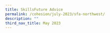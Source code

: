 ```yaml
---
title: SkillsFuture Advice
permalink: /cohesion/july-2023/sfa-northwest/
description: ""
third_nav_title: May 2023
---
```


